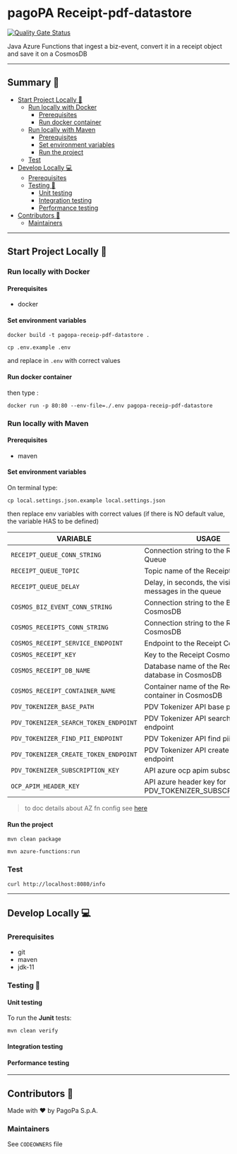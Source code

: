 # pagoPA Receipt-pdf-datastore

[![Quality Gate Status](https://sonarcloud.io/api/project_badges/measure?project=pagopa_pagopa-receipt-pdf-datastore&metric=alert_status)](https://sonarcloud.io/dashboard?id=pagopa_pagopa-receipt-pdf-datastore)

Java Azure Functions that ingest a biz-event, convert it in a receipt object and save it on a CosmosDB

---

## Summary 📖

- [Start Project Locally 🚀](#start-project-locally-)
    * [Run locally with Docker](#run-locally-with-docker)
        + [Prerequisites](#prerequisites)
        + [Run docker container](#run-docker-container)
    * [Run locally with Maven](#run-locally-with-maven)
        + [Prerequisites](#prerequisites-1)
        + [Set environment variables](#set-environment-variables)
        + [Run the project](#run-the-project)
    * [Test](#test)
- [Develop Locally 💻](#develop-locally-)
    * [Prerequisites](#prerequisites-2)
    * [Testing 🧪](#testing-)
        + [Unit testing](#unit-testing)
        + [Integration testing](#integration-testing)
        + [Performance testing](#performance-testing)
- [Contributors 👥](#contributors-)
    * [Maintainers](#maintainers)

---

## Start Project Locally 🚀

### Run locally with Docker

#### Prerequisites

- docker

#### Set environment variables

`docker build -t pagopa-receip-pdf-datastore .`

`cp .env.example .env`

and replace in `.env` with correct values

#### Run docker container

then type :

`docker run -p 80:80 --env-file=./.env pagopa-receip-pdf-datastore`

### Run locally with Maven

#### Prerequisites

- maven

#### Set environment variables

On terminal type:

`cp local.settings.json.example local.settings.json`

then replace env variables with correct values
(if there is NO default value, the variable HAS to be defined)

| VARIABLE                              | USAGE                                                          |                     DEFAULT VALUE                      |
|---------------------------------------|----------------------------------------------------------------|:------------------------------------------------------:|
| `RECEIPT_QUEUE_CONN_STRING`           | Connection string to the Receipt Queue                         |                                                        |
| `RECEIPT_QUEUE_TOPIC`                 | Topic name of the Receipt Queue                                |                                                        |
| `RECEIPT_QUEUE_DELAY`                 | Delay, in seconds, the visibility of the messages in the queue |                          "1"                           |
| `COSMOS_BIZ_EVENT_CONN_STRING`        | Connection string to the BizEvent CosmosDB                     |                                                        |
| `COSMOS_RECEIPTS_CONN_STRING`         | Connection string to the Receipt CosmosDB                      |                                                        |
| `COSMOS_RECEIPT_SERVICE_ENDPOINT`     | Endpoint to the Receipt CosmosDB                               |                                                        |
| `COSMOS_RECEIPT_KEY`                  | Key to the Receipt CosmosDB                                    |                                                        |
| `COSMOS_RECEIPT_DB_NAME`              | Database name of the Receipt database in CosmosDB              |                                                        |
| `COSMOS_RECEIPT_CONTAINER_NAME`       | Container name of the Receipt container in CosmosDB            |                                                        |
| `PDV_TOKENIZER_BASE_PATH`             | PDV Tokenizer API base path                                    | "https://api.uat.tokenizer.pdv.pagopa.it/tokenizer/v1" |
| `PDV_TOKENIZER_SEARCH_TOKEN_ENDPOINT` | PDV Tokenizer API search token endpoint                        |                    "/tokens/search"                    |
| `PDV_TOKENIZER_FIND_PII_ENDPOINT`     | PDV Tokenizer API find pii endpoint                            |                    "/tokens/%s/pii"                    |
| `PDV_TOKENIZER_CREATE_TOKEN_ENDPOINT` | PDV Tokenizer API create token endpoint                        |                       "/tokens"                        |
| `PDV_TOKENIZER_SUBSCRIPTION_KEY`      | API azure ocp apim subscription key                            |                                                        |
| `OCP_APIM_HEADER_KEY`                 | API azure header key for PDV_TOKENIZER_SUBSCRIPTION_KEY        |              "Ocp-Apim-Subscription-Key"               |

> to doc details about AZ fn config
> see [here](https://stackoverflow.com/questions/62669672/azure-functions-what-is-the-purpose-of-having-host-json-and-local-settings-jso)

#### Run the project

`mvn clean package`

`mvn azure-functions:run`

### Test

`curl http://localhost:8080/info`

---

## Develop Locally 💻

### Prerequisites

- git
- maven
- jdk-11

### Testing 🧪

#### Unit testing

To run the **Junit** tests:

`mvn clean verify`

#### Integration testing

#### Performance testing

---

## Contributors 👥

Made with ❤️ by PagoPa S.p.A.

### Maintainers

See `CODEOWNERS` file